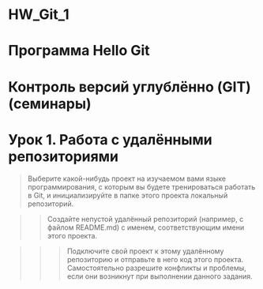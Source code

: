 # HW_Git_1

# Программа Hello Git

# Контроль версий углублённо (GIT) (семинары)

# Урок 1. Работа с удалёнными репозиториями

> Выберите какой-нибудь проект на изучаемом вами языке программирования, с которым вы будете тренироваться работать в Git, и инициализируйте в папке этого проекта локальный репозиторий.

>> Создайте непустой удалённый репозиторий (например, с файлом README.md) с именем, соответствующим имени этого проекта.

>>> Подключите свой проект к этому удалённому репозиторию и отправьте в него код этого проекта. Самостоятельно разрешите конфликты и проблемы, если они возникнут при выполнении данного задания.
